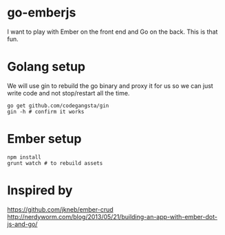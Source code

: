 # go-emberjs

I want to play with Ember on the front end and Go on the back.  This is that fun.


# Golang setup

We will use gin to rebuild the go binary and proxy it for us so we can just write code and not stop/restart all the time.

    go get github.com/codegangsta/gin
    gin -h # confirm it works

# Ember setup

    npm install
    grunt watch # to rebuild assets


# Inspired by

https://github.com/jkneb/ember-crud
http://nerdyworm.com/blog/2013/05/21/building-an-app-with-ember-dot-js-and-go/
